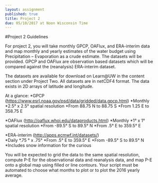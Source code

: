 ```yaml
---
layout: assignment
published: true
title: Project 2
due: 05/10/2017 at Noon Wisconsin Time
---
```


#Project 2 Guidelines

For project 2, you will take monthly GPCP, OAFlux, and ERA-interim data and map monthly and yearly estimates of the water budget using Precipitation – Evaporation as a crude estimate.  The datasets will be provided.   GPCP and OAFlux are observation based datasets which will be compared against the (reanalysis) ERA-interim dataset.

The datasets are available for download on Learn@UW in the content section under Project Two.  All datasets are in netCDF4 format.  The data exists in 2D arrays of latitude and longitude.  

At a glance:*GPCP (https://www.esrl.noaa.gov/psd/data/gridded/data.gpcp.html) 
	*Monthly	*2.5° x 2.5° spatial resolution	*From 88.75 N to 88.75 S	*From 1.25 E to 358.75 E
	*OAFlux (http://oaflux.whoi.edu/dataproducts.html) 
	*Monthly	*1° x 1° spatial resolution	*From -89.5° S to 89.5° N	*From .5° E to 359.5° E
	*ERA-interim (http://apps.ecmwf.int/datasets/)  	*Daily 	*.75 ° x .75°	*From .5° E to 359.5° E 	*From -89.5° S to 89.5° N	*Includes snow information for the curious
	
You will be expected to grid the data to the same spatial resolution, compute P-E for the observational data and reanalysis data, and map P-E onto a global map using filled or line contours.  Your script must be automated to choose what months to plot or to plot the 2016 yearly average.  

